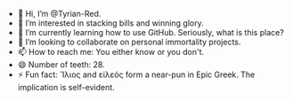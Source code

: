 - 👋 Hi, I’m @Tyrian-Red.
- 👀 I’m interested in stacking bills and winning glory.
- 🌱 I’m currently learning how to use GitHub. Seriously, what is this place?
- 💞️ I’m looking to collaborate on personal immortality projects.
- 📫 How to reach me: You either know or you don't.
- 😄 Number of teeth: 28.
- ⚡ Fun fact: Ἴλιος and εἰλεός form a near-pun in Epic Greek. The implication is self-evident.

<!---
Tyrian-Red/Tyrian-Red is a ✨ special ✨ repository because its `README.md` (this file) appears on your GitHub profile.
You can click the Preview link to take a look at your changes.
--->
